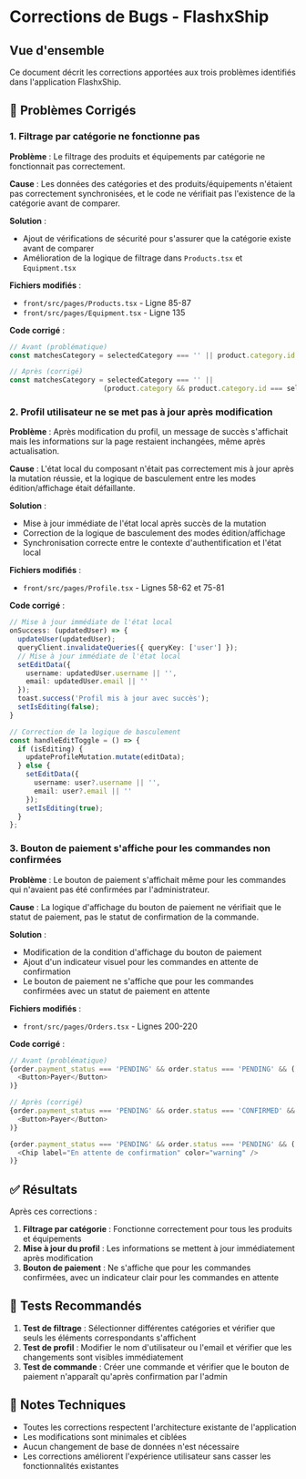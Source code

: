 # Corrections de Bugs - FlashxShip

## Vue d'ensemble

Ce document décrit les corrections apportées aux trois problèmes identifiés dans l'application FlashxShip.

## 🐛 **Problèmes Corrigés**

### 1. **Filtrage par catégorie ne fonctionne pas**

**Problème** : Le filtrage des produits et équipements par catégorie ne fonctionnait pas correctement.

**Cause** : Les données des catégories et des produits/équipements n'étaient pas correctement synchronisées, et le code ne vérifiait pas l'existence de la catégorie avant de comparer.

**Solution** : 
- Ajout de vérifications de sécurité pour s'assurer que la catégorie existe avant de comparer
- Amélioration de la logique de filtrage dans `Products.tsx` et `Equipment.tsx`

**Fichiers modifiés** :
- `front/src/pages/Products.tsx` - Ligne 85-87
- `front/src/pages/Equipment.tsx` - Ligne 135

**Code corrigé** :
```typescript
// Avant (problématique)
const matchesCategory = selectedCategory === '' || product.category.id === selectedCategory;

// Après (corrigé)
const matchesCategory = selectedCategory === '' || 
                       (product.category && product.category.id === selectedCategory);
```

### 2. **Profil utilisateur ne se met pas à jour après modification**

**Problème** : Après modification du profil, un message de succès s'affichait mais les informations sur la page restaient inchangées, même après actualisation.

**Cause** : L'état local du composant n'était pas correctement mis à jour après la mutation réussie, et la logique de basculement entre les modes édition/affichage était défaillante.

**Solution** :
- Mise à jour immédiate de l'état local après succès de la mutation
- Correction de la logique de basculement des modes édition/affichage
- Synchronisation correcte entre le contexte d'authentification et l'état local

**Fichiers modifiés** :
- `front/src/pages/Profile.tsx` - Lignes 58-62 et 75-81

**Code corrigé** :
```typescript
// Mise à jour immédiate de l'état local
onSuccess: (updatedUser) => {
  updateUser(updatedUser);
  queryClient.invalidateQueries({ queryKey: ['user'] });
  // Mise à jour immédiate de l'état local
  setEditData({
    username: updatedUser.username || '',
    email: updatedUser.email || ''
  });
  toast.success('Profil mis à jour avec succès');
  setIsEditing(false);
}

// Correction de la logique de basculement
const handleEditToggle = () => {
  if (isEditing) {
    updateProfileMutation.mutate(editData);
  } else {
    setEditData({
      username: user?.username || '',
      email: user?.email || ''
    });
    setIsEditing(true);
  }
};
```

### 3. **Bouton de paiement s'affiche pour les commandes non confirmées**

**Problème** : Le bouton de paiement s'affichait même pour les commandes qui n'avaient pas été confirmées par l'administrateur.

**Cause** : La logique d'affichage du bouton de paiement ne vérifiait que le statut de paiement, pas le statut de confirmation de la commande.

**Solution** :
- Modification de la condition d'affichage du bouton de paiement
- Ajout d'un indicateur visuel pour les commandes en attente de confirmation
- Le bouton de paiement ne s'affiche que pour les commandes confirmées avec un statut de paiement en attente

**Fichiers modifiés** :
- `front/src/pages/Orders.tsx` - Lignes 200-220

**Code corrigé** :
```typescript
// Avant (problématique)
{order.payment_status === 'PENDING' && order.status === 'PENDING' && (
  <Button>Payer</Button>
)}

// Après (corrigé)
{order.payment_status === 'PENDING' && order.status === 'CONFIRMED' && (
  <Button>Payer</Button>
)}

{order.payment_status === 'PENDING' && order.status === 'PENDING' && (
  <Chip label="En attente de confirmation" color="warning" />
)}
```

## ✅ **Résultats**

Après ces corrections :

1. **Filtrage par catégorie** : Fonctionne correctement pour tous les produits et équipements
2. **Mise à jour du profil** : Les informations se mettent à jour immédiatement après modification
3. **Bouton de paiement** : Ne s'affiche que pour les commandes confirmées, avec un indicateur clair pour les commandes en attente

## 🔧 **Tests Recommandés**

1. **Test de filtrage** : Sélectionner différentes catégories et vérifier que seuls les éléments correspondants s'affichent
2. **Test de profil** : Modifier le nom d'utilisateur ou l'email et vérifier que les changements sont visibles immédiatement
3. **Test de commande** : Créer une commande et vérifier que le bouton de paiement n'apparaît qu'après confirmation par l'admin

## 📝 **Notes Techniques**

- Toutes les corrections respectent l'architecture existante de l'application
- Les modifications sont minimales et ciblées
- Aucun changement de base de données n'est nécessaire
- Les corrections améliorent l'expérience utilisateur sans casser les fonctionnalités existantes
